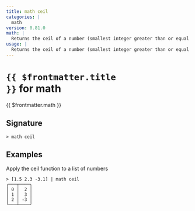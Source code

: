 ```yaml
---
title: math ceil
categories: |
  math
version: 0.81.0
math: |
  Returns the ceil of a number (smallest integer greater than or equal to that number).
usage: |
  Returns the ceil of a number (smallest integer greater than or equal to that number).
---
```


# <code>{{ $frontmatter.title }}</code> for math

<div class='command-title'>{{ $frontmatter.math }}</div>

## Signature

```> math ceil ```

## Examples

Apply the ceil function to a list of numbers
```shell
> [1.5 2.3 -3.1] | math ceil
╭───┬────╮
│ 0 │  2 │
│ 1 │  3 │
│ 2 │ -3 │
╰───┴────╯

```
